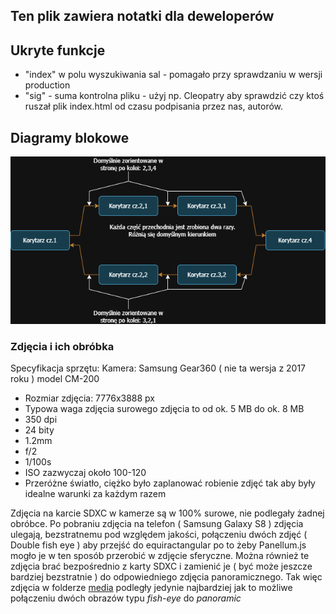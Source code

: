 ## Ten plik zawiera notatki dla deweloperów

## Ukryte funkcje
- "index" w polu wyszukiwania sal - pomagało przy sprawdzaniu w wersji production
- "sig" - suma kontrolna pliku - użyj np. Cleopatry aby sprawdzić czy ktoś ruszał plik index.html od czasu podpisania przez nas, autorów.
## Diagramy blokowe
![Block diagram](../additional-media/block-diagram.drawio.png)

### Zdjęcia i ich obróbka
Specyfikacja sprzętu:
Kamera: Samsung Gear360 ( nie ta wersja z 2017 roku ) model CM-200
- Rozmiar zdjęcia: 7776x3888 px
- Typowa waga zdjęcia surowego zdjęcia to od ok. 5 MB do ok. 8 MB
- 350 dpi
- 24 bity
- 1.2mm
- f/2
- 1/100s
- ISO zazwyczaj około 100-120
- Przeróżne światło, ciężko było zaplanować robienie zdjęć tak aby były idealne warunki za każdym razem</br>

Zdjęcia na karcie SDXC w kamerze są w 100% surowe, nie podlegały żadnej obróbce. Po pobraniu zdjęcia na telefon ( Samsung Galaxy S8 ) zdjęcia ulegają, bezstratnemu pod względem jakości, połączeniu dwóch zdjęć ( Double fish eye ) aby przejść do equiractangular po to żeby Panellum.js mogło je w ten sposób przerobić w zdjęcie sferyczne. Można również te zdjęcia brać bezpośrednio z karty SDXC i zamienić je ( być może jeszcze bardziej bezstratnie ) do odpowiedniego zdjęcia panoramicznego. Tak więc zdjęcia w folderze <a href="../media/">media</a> podległy jedynie najbardziej jak to możliwe połączeniu dwóch obrazów typu *fish-eye* do *panoramic* 
